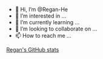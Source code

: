 - 👋 Hi, I’m @Regan-He
- 👀 I’m interested in ...
- 🌱 I’m currently learning ...
- 💞️ I’m looking to collaborate on ...
- 📫 How to reach me ...

[Regan's GitHub stats](https://github-readme-stats.vercel.app/api?username=regan-he&show_icons=true&count_private=true)

<!---
Regan-He/Regan-He is a ✨ special ✨ repository because its `README.md` (this file) appears on your GitHub profile.
You can click the Preview link to take a look at your changes.
--->
